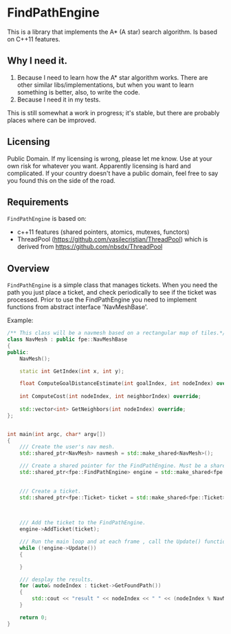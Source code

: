 # FindPathEngine
This is a library that implements the A* (A star) search algorithm. Is based on C++11 features.

## Why I need it.
1. Because I need to learn how the A* star algorithm works. There are other similar libs/implementations, but when you want to learn something is better, also, to write the code. 
2. Because I need it in my tests.
 
This is still somewhat a work in progress; it's stable, but there are probably places where can be improved.

## Licensing 
Public Domain. If my licensing is wrong, please let me know. Use at your own risk for whatever you want. Apparently licensing is hard and complicated. If your country doesn't have a public domain, feel free to say you found this on the side of the road. 

## Requirements
`FindPathEngine` is based on:
- c++11 features (shared pointers, atomics, mutexes, functors)
- ThreadPool (https://github.com/vasilecristian/ThreadPool) which is derived from https://github.com/nbsdx/ThreadPool


## Overview
`FindPathEngine` is a simple class that manages tickets. When you need the path you just place a ticket, and check periodically to see if the ticket was processed. Prior to use the FindPathEngine you need to implement functions from abstract interface 'NavMeshBase'.

Example: 
```c++
/** This class will be a navmesh based on a rectangular map of tiles.*/
class NavMesh : public fpe::NavMeshBase
{
public:
	NavMesh();

	static int GetIndex(int x, int y);

	float ComputeGoalDistanceEstimate(int goalIndex, int nodeIndex) override;
	
	int ComputeCost(int nodeIndex, int neighborIndex) override;
	
	std::vector<int> GetNeighbors(int nodeIndex) override;
};


int main(int argc, char* argv[])
{
	/// Create the user's nav mesh.
	std::shared_ptr<NavMesh> navmesh = std::make_shared<NavMesh>();

	/// Create a shared pointer for the FindPathEngine. Must be a shared pointer!
	std::shared_ptr<fpe::FindPathEngine> engine = std::make_shared<fpe::FindPathEngine>(navmesh, // the pointer to nav mesh
																						6);      // how many threads will be in the pool

	/// Create a ticket.
	std::shared_ptr<fpe::Ticket> ticket = std::make_shared<fpe::Ticket>(NavMesh::GetIndex(1, 1), // start point
																		NavMesh::GetIndex(6, 6), // goal point
																		true);					 // run async

	/// Add the ticket to the FindPathEngine.
	engine->AddTicket(ticket);

	/// Run the main loop and at each frame , call the Update() function.
	while (!engine->Update())
	{

	}

	/// desplay the results.
	for (auto& nodeIndex : ticket->GetFoundPath())
	{
		std::cout << "result " << nodeIndex << " " << (nodeIndex % NavMesh::k_w) << "x" << (nodeIndex / NavMesh::k_w) << std::endl;
	}

	return 0;
}
```
